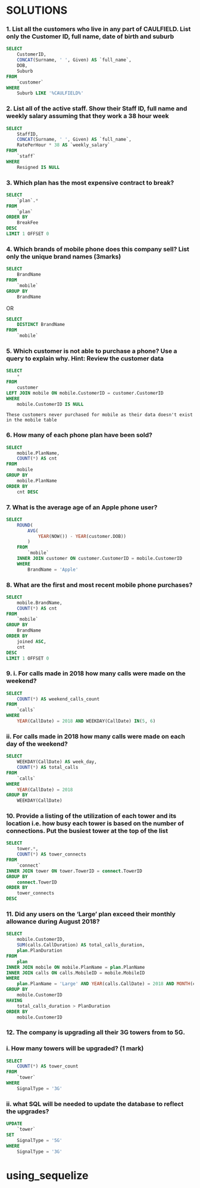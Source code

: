 # SOLUTIONS

### 1. List all the customers who live in any part of CAULFIELD. List only the Customer ID, full name, date of birth and suburb

```sql
SELECT
    CustomerID,
    CONCAT(Surname, ' ', Given) AS `full_name`,
    DOB,
    Suburb
FROM
    `customer`
WHERE
    Suburb LIKE '%CAULFIELD%'
```

### 2. List all of the active staff. Show their Staff ID, full name and weekly salary assuming that they work a 38 hour week

```sql
SELECT
    StaffID,
    CONCAT(Surname, ' ', Given) AS `full_name`,
    RatePerHour * 38 AS `weekly_salary`
FROM
    `staff`
WHERE
    Resigned IS NULL
```

### 3. Which plan has the most expensive contract to break?
```sql
SELECT
    `plan`.*
FROM
    `plan`
ORDER BY
    BreakFee
DESC
LIMIT 1 OFFSET 0
```
### 4. Which brands of mobile phone does this company sell? List only the unique brand names (3marks)

```sql
SELECT
    BrandName
FROM
    `mobile`
GROUP BY
    BrandName
```
OR

```sql
SELECT
    DISTINCT BrandName
FROM
    `mobile`
```
### 5. Which customer is not able to purchase a phone? Use a query to explain why. Hint: Review the customer data
```sql
SELECT
    *
FROM
    customer
LEFT JOIN mobile ON mobile.CustomerID = customer.CustomerID
WHERE
    mobile.CustomerID IS NULL
```

```
These customers never purchased for mobile as their data doesn't exist in the mobile table
```
### 6. How many of each phone plan have been sold?

```sql
SELECT
    mobile.PlanName,
    COUNT(*) AS cnt
FROM
    mobile
GROUP BY
    mobile.PlanName
ORDER BY
    cnt DESC
```
### 7. What is the average age of an Apple phone user?

```sql
SELECT
    ROUND(
        AVG(
            YEAR(NOW()) - YEAR(customer.DOB))
        )
    FROM
        `mobile`
    INNER JOIN customer ON customer.CustomerID = mobile.CustomerID
    WHERE
        BrandName = 'Apple'
```
### 8. What are the first and most recent mobile phone purchases?

```sql
SELECT
    mobile.BrandName,
    COUNT(*) AS cnt
FROM
    `mobile`
GROUP BY
    BrandName
ORDER BY
    joined ASC,
    cnt
DESC
LIMIT 1 OFFSET 0
```

### 9. i. For calls made in 2018 how many calls were made on the weekend?

```sql
SELECT
    COUNT(*) AS weekend_calls_count
FROM
    `calls`
WHERE
    YEAR(CallDate) = 2018 AND WEEKDAY(CallDate) IN(5, 6)
```

###    ii. For calls made in 2018 how many calls were made on each day of the weekend?

```sql
SELECT
    WEEKDAY(CallDate) AS week_day,
    COUNT(*) AS total_calls
FROM
    `calls`
WHERE
    YEAR(CallDate) = 2018
GROUP BY
    WEEKDAY(CallDate)
```

### 10. Provide a listing of the utilization of each tower and its location i.e. how busy each tower is based on the number of connections. Put the busiest tower at the top of the list

```sql
SELECT
    tower.*,
    COUNT(*) AS tower_connects
FROM
    `connect`
INNER JOIN tower ON tower.TowerID = connect.TowerID
GROUP BY
    connect.TowerID
ORDER BY
    tower_connects
DESC
```

### 11. Did any users on the ‘Large’ plan exceed their monthly allowance during August 2018?

```sql
SELECT
    mobile.CustomerID,
    SUM(calls.CallDuration) AS total_calls_duration,
    plan.PlanDuration
FROM
    plan
INNER JOIN mobile ON mobile.PlanName = plan.PlanName
INNER JOIN calls ON calls.MobileID = mobile.MobileID
WHERE
    plan.PlanName = 'Large' AND YEAR(calls.CallDate) = 2018 AND MONTH(calls.CallDate) = 8
GROUP BY
    mobile.CustomerID
HAVING
    total_calls_duration > PlanDuration
ORDER BY
    mobile.CustomerID
```

### 12. The company is upgrading all their 3G towers from to 5G. 
### i. How many towers will be upgraded? (1 mark)
```sql
SELECT
    COUNT(*) AS tower_count
FROM
    `tower`
WHERE
    SignalType = '3G'
```
### ii. what SQL will be needed to update the database to reflect the upgrades?

```sql
UPDATE
    `tower`
SET
    SignalType = '5G'
WHERE
    SignalType = '3G'
```

# using_sequelize
